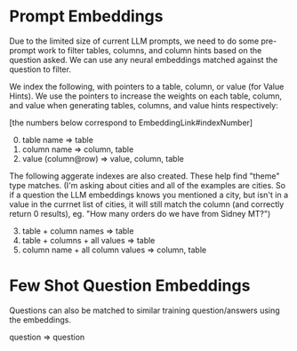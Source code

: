 # Prompt Embeddings

Due to the limited size of current LLM prompts, we need to do some pre-prompt work to filter tables, columns, and column hints based on the question asked. We can use any neural embeddings matched against the question to filter.

We index the following, with pointers to a table, column, or value (for Value Hints). We use the pointers to increase the weights on each table, column, and value when generating tables, columns, and value hints respectively:

[the numbers below correspond to EmbeddingLink#indexNumber]

0. table name => table
1. column name => column, table
2. value (column@row) => value, column, table

The following aggerate indexes are also created. These help find "theme" type matches. (I'm asking about cities and all of the examples are cities. So if a question the LLM embeddings knows you mentioned a city, but isn't in a value in the currnet list of cities, it will still match the column (and correctly return 0 results), eg. "How many orders do we have from Sidney MT?")

3. table + column names => table
4. table + columns + all values => table
5. column name + all column values => column, table

# Few Shot Question Embeddings

Questions can also be matched to similar training question/answers using the embeddings.

question => question
